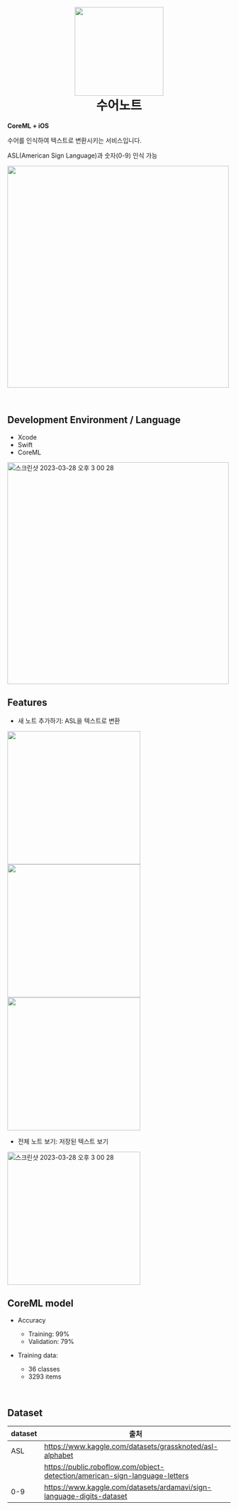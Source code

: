 <h1 align="center">
  <br>
  <img src="https://user-images.githubusercontent.com/66013544/229333906-839f411e-c866-48db-a442-42d879fb45b6.png" width="200"></a>
  <br>
  수어노트
  <br>
</h1>

**CoreML + iOS**

수어를 인식하여 텍스트로 변환시키는 서비스입니다.

ASL(American Sign Language)과 숫자(0-9) 인식 가능

[<img width="500" src="https://user-images.githubusercontent.com/66013544/229337729-e2cbb86e-4ffa-428d-b176-55d5d2af3a5c.png">](https://en.wikipedia.org/wiki/American_Sign_Language#/media/File:Asl_alphabet_gallaudet.svg)

<br/>

## Development Environment / Language
+ Xcode
+ Swift
+ CoreML

<img width="500" alt="스크린샷 2023-03-28 오후 3 00 28" src="https://user-images.githubusercontent.com/66013544/229332093-5eb4b8ba-1840-47f7-b4b9-a85db6d6bcbe.png">


<br/>

## Features
+ 새 노트 추가하기: ASL을 텍스트로 변환
<img width="300" src="https://user-images.githubusercontent.com/66013544/229336585-3b4ac6f4-d0e4-4255-bb9d-8002f63540b4.gif">

<img width="300" src="https://user-images.githubusercontent.com/66013544/229336863-ef7340e3-53a5-4ad2-bc52-baa45a603b6b.gif">

<img width="300" src="https://user-images.githubusercontent.com/66013544/229337571-37346ab3-3627-4e09-b197-d1ff25c7a141.gif">

<br/>

+ 전체 노트 보기: 저장된 텍스트 보기
<img width="300" alt="스크린샷 2023-03-28 오후 3 00 28" src="https://user-images.githubusercontent.com/66013544/229334524-cb302911-a3aa-451e-8e08-ade157c1c71e.PNG">

<br/>

## CoreML model
+ Accuracy
  + Training: 99%
  + Validation: 79%

+ Training data:
  + 36 classes
  + 3293 items

<br/>

## Dataset
|dataset|출처|
|------|---|
|ASL|https://www.kaggle.com/datasets/grassknoted/asl-alphabet|
||https://public.roboflow.com/object-detection/american-sign-language-letters|
|0-9|https://www.kaggle.com/datasets/ardamavi/sign-language-digits-dataset|
